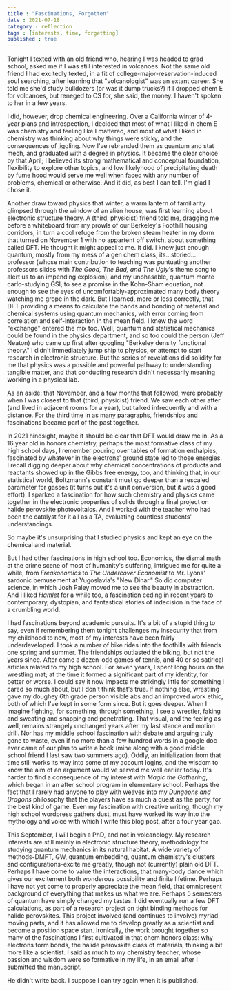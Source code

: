 ```yaml
---
title : "Fascinations, Forgotten"
date : 2021-07-18
category : reflection
tags : [interests, time, forgetting]
published : true
---
```


Tonight I texted with an old friend who, hearing I was headed to grad school, asked me if I was still interested in volcanoes. 
Not the same old friend I had excitedly texted, in a fit of college-major-reservation-induced soul searching, after learning that "volcanologist" was an extant career.
She told me she'd study bulldozers (or was it dump trucks?) if I dropped chem E for volcanoes, but reneged to CS for, she said, the money. 
I haven't spoken to her in a few years. 

I did, however, drop chemical engineering. 
Over a California winter of 4-year plans and introspection, I decided that most of what I liked in chem E was chemistry and feeling like I mattered, and most of what I liked in chemistry was thinking about why things were sticky, and the consequences of jiggling. 
Now I've rebranded them as quantum and stat mech, and graduated with a degree in physics. 
It became the clear choice by that April; I believed its strong mathematical and conceptual foundation, flexibility to explore other topics, and low likelyhood of precipitating death by fume hood would serve me well when faced with any number of problems, chemical or otherwise. 
And it did, as best I can tell. 
I'm glad I chose it. 

Another draw toward physics that winter, a warm lantern of familiarity glimpsed through the window of an alien house, was first learning about electronic structure theory.
A (third, physicist) friend told me, dragging me before a whiteboard from my prowls of our Berkeley's Foothill housing corridors, in turn a cool refuge from the broken steam heater in my dorm that turned on November 1 with no appartent off switch, about something called DFT. 
He thought it might appeal to me. 
It did. 
I knew just enough quantum, mostly from my mess of a gen chem class, its...storied... professor (whose main contribution to teaching was puntuating another professors slides with *The Good, The Bad, and The Ugly*'s theme song to alert us to an impending explosion), and my unphasable, quantum monte carlo-studying GSI, to see a promise in the Kohn-Sham equation, not enough to see the eyes of uncomfortably-approximated many body theory watching me grope in the dark. 
But I learned, more or less correctly, that DFT providing a means to calculate the bands and bonding of material and chemical systems using quantum mechanics, with error coming from correlation and self-interaction in the mean field. 
I knew the word "exchange" entered the mix too. 
Well, quantum and statistical mechanics could be found in the physics department, and so too could the person (Jeff Neaton) who came up first after googling "Berkeley density functional theory."
I didn't immediately jump ship to physics, or attempt to start research in electronic structure. 
But the series of revelations did solidify for me that physics was a possible and powerful pathway to understanding tangible matter, and that conducting research didn't necessarily meaning working in a physical lab. 

As an aside: that November, and a few months that followed, were probably when I was closest to that (third, physicist) friend. We saw each other after (and lived in adjacent rooms for a year), but talked infrequently and with a distance. For the third time in as many paragraphs, friendships and fascinations became part of the past together. 

In 2021 hindsight, maybe it should be clear that DFT would draw me in. 
As a 16 year old in honors chemistry, perhaps the most formative class of my high school days, I remember pouring over tables of formation enthalpies, fascinated by whatever in the electrons' ground state led to those energies. 
I recall digging deeper about why chemical concentrations of products and reactants showed up in the Gibbs free energy, too, and thinking that, in our statistical world, Boltzmann's constant must go deeper than a rescaled parameter for gasses (it turns out it's a unit conversion, but it was a good effort). 
I sparked a fascination for how such chemistry and physics came together in the electronic properties of solids through a final project on halide perovskite photovoltaics. 
And I worked with the teacher who had been the catalyst for it all as a TA, evaluating countless students' understandings. 

So maybe it's unsurprising that I studied physics and kept an eye on the chemical and material. 

But I had other fascinations in high school too. 
Economics, the dismal math at the crime scene of most of humanity's suffering, intrigued me for quite a while, from *Freakonomics* to *The Undercover Economist* to Mr. Lyons' sardonic bemusement at Yugoslavia's "New Dinar." 
So did computer science, in which Josh Paley moved me to see the beauty in abstraction. 
And I liked *Hamlet* for a while too, a fascination ceding in recent years to contemporary, dystopian, and fantastical stories of indecision in the face of a crumbling world. 

I had fascinations beyond academic pursuits. 
It's a bit of a stupid thing to say, even if remembering them tonight challenges my insecurity that from my childhood to now, most of my interests have been fairly underdeveloped. 
I took a number of bike rides into the foothills with friends one spring and summer. 
The friendships outlasted the biking, but not the years since. 
After came a dozen-odd games of tennis, and 40 or so satirical articles related to my high school. 
For seven years, I spent long hours on the wrestling mat; at the time it formed a significant part of my identity, for better or worse. 
I could say it now impacts me strikingly little for something I cared so much about, but I don't think that's true. 
If nothing else, wrestling gave my doughey 6th grade person visible abs and an improved work ethic, both of which I've kept in some form since. 
But it goes deeper. 
When I imagine fighting, for something, through something, I see a wrestler, faking and sweating and snapping and penetrating. 
That visual, and the feeling as well, remains strangely unchanged years after my last stance and motion drill. 
Nor has my middle school fascination with debate and arguing truly gone to waste, even if no more than a few hundred words in a google doc ever came of our plan to write a book (mine along with a good middle school friend I last saw two summers ago). 
Oddly, an initialization from that time still works its way into some of my account logins, and the wisdom to know the aim of an argument would've served me well earlier today.
It's harder to find a consequence of my interest with *Magic the Gathering*, which began in an after school program in elementary school. 
Perhaps the fact that I rarely had anyone to play with weaves into my *Dungeons and Dragons* philosophy that the players have as much a quest as the party, for the best kind of game. 
Even my fascination with creative writing, though my high school wordpress gathers dust, must have worked its way into the mythology and voice with which I write this blog post, after a four year gap. 

This September, I will begin a PhD, and not in volcanology.
My research interests are still mainly in electronic structure theory, methodology for studying quantum mechanics in its natural habitat. 
A wide variety of methods-DMFT, GW, quantum embedding, quantum chemistry's clusters and configurations-excite me greatly, though not (currently) plain old DFT. 
Perhaps I have come to value the interactions, that many-body dance which gives our excitement both wonderous possibility and finite lifetime. 
Perhaps I have not yet come to properly appreciate the mean field, that omnipresent background of everything that makes us what we are. 
Perhaps 5 semesters of quantum have simply changed my tastes. 
I did eventually run a few DFT calculations, as part of a research project on tight binding methods for halide perovskites. 
This project involved (and continues to involve) myriad moving parts, and it has allowed me to develop greatly as a scientist and become a position space stan.
Ironically, the work brought together so many of the fascinations I first cultivated in that chem honors class: why electrons form bonds, the halide perovskite class of materials, thinking a bit more like a scientist. 
I said as much to my chemistry teacher, whose passion and wisdom were so formative in my life, in an email after I submitted the manuscript. 

He didn't write back. 
I suppose I can try again when it is published. 




